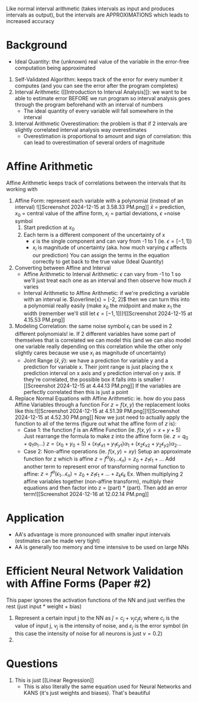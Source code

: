 Like normal interval arithmetic (takes intervals as input and produces intervals as output), but the intervals are APPROXIMATIONS which leads to increased accuracy
# Background
- Ideal Quantity: the (unknown) real value of the variable in the error-free computation being approximated
1. Self-Validated Algorithm: keeps track of the error for every number it computes (and you can see the error after the program completes)
2. Interval Arithmetic ([[Introduction to Interval Analysis]]): we want to be able to estimate error BEFORE we run program so interval analysis goes through the program beforehand with an interval of numbers
	- The ideal quantity of every variable will fall somewhere in the interval
3. Interval Arithmetic Overestimation: the problem is that if 2 intervals are slightly correlated interval analysis way overestimates 
	- Overestimation is proportional to amount and sign of correlation: this can lead to overestimation of several orders of magnitude
# Affine Arithmetic
Affine Arithmetic keeps track of correlations between the intervals that its working with
1. Affine Form: represent each variable with a polynomial (instead of an interval) ![[Screenshot 2024-12-15 at 3.58.33 PM.png]]
		$\hat{x}$ = prediction, $x_0$ = central value of the affine form, $x_i$ = partial deviations, $\epsilon$ =noise symbol
	1. Start prediction at $x_0$
	2. Each term is a different component of the uncertainty of x 
		- $\epsilon$ is the single component and can vary from -1 to 1 (ie. $\epsilon  = [-1, 1]$)
		- $x_i$ is magnitude of uncertainty (aka. how much varying $\epsilon$ affects our prediction)
	You can assign the terms in the equation correctly to get back to the true value (Ideal Quantity)
2. Converting between Affine and Interval
	- Affine Arithmetic to Interval Arithmetic: $\epsilon$ can vary from -1 to 1 so we'll just treat each one as an interval and then observe how much $\hat{x}$ varies
	- Interval Arithmetic to Affine Arithmetic: if we're predicting a variable with an interval ie. $\overline{x} = [-2, 2]$ then we can turn this into a polynomial really easily (make $x_0$ the midpoint and make $x_1$ the width (remember we'll still let $\epsilon  = [-1, 1]$))![[Screenshot 2024-12-15 at 4.15.53 PM.png]]
3. Modeling Correlation: the same noise symbol $\epsilon_i$ can be used in 2 different polynomials!
	ie. If 2 different variables have some part of themselves that is correlated we can model this 
		(and we can also model one variable really depending on this correlation while the other only slightly cares because we use $x_i$ as magnitude of uncertainty)
	- Joint Range ($\hat{x}, \hat{y}$): we have a prediction for variable y and a prediction for variable x. Their joint range is just placing the x prediction interval on x axis and y prediction interval on y axis. If they're correlated, the possible box it falls into is smaller ![[Screenshot 2024-12-15 at 4.44.13 PM.png]]
		If the variables are perfectly correlated then this is just a point
4. Replace Normal Equations with Affine Arithmetic: ie. how do you pass Affine Variables through a function
	For $z = f(x, y)$ the replacement looks like this:![[Screenshot 2024-12-15 at 4.51.39 PM.png]]![[Screenshot 2024-12-15 at 4.52.30 PM.png]]
	Now we just need to actually apply the function to all of the terms (figure out what the affine form of $z$ is):
	- Case 1: the function $f$ is an Affine Function (ie. $f(x, y) = x + y + 5$)
		Just rearrange the formula to make z into the affine form (ie. $z = q_0 + q_1\alpha_1...$)
			$z = (x_0 + y_0 + 5) + (x_1\epsilon_{x1} + y_1\epsilon_{y1})\alpha_{1} + (x_2\epsilon_{x2} + y_2\epsilon_{y2})\alpha_{2}...$ 
	- Case 2: Non-affine operations (ie. $f(x, y) = xy$)
			Setup an approximate function for z which is affine $z = f^a(\epsilon_1...\epsilon_n) = z_0 + z_1\epsilon_1 + ...$
			Add another term to represent error of transforming normal function to affine: $z = f^a(\epsilon_1...\epsilon_n) = z_0 + z_1\epsilon_1 + ... + z_k\epsilon_k$
		Ex. When multiplying 2 affine variables together (non-affine transform), multiply their equations and then factor into z = (part) * (part). Then add an error term![[Screenshot 2024-12-16 at 12.02.14 PM.png]]

# Application
- AA's advantage is more pronounced with smaller input intervals (estimates can be made very tight)
- AA is generally too memory and time intensive to be used on large NNs
# Efficient Neural Network Validation with Affine Forms (Paper #2)
This paper ignores the activation functions of the NN and just verifies the rest (just input * weight + bias)
1. Represent a certain input j to the NN as $\hat{j} = c_j + ν_jc_jε_j$ where $c_j$ is the value of input j, $ν_j$ is the intensity of noise, and $ε_j$ is the error symbol (in this case the intensity of noise for all neurons is just $ν = 0.2$)
2. 
# Questions
1. This is just [[Linear Regression]]
	- This is also literally the same equation used for Neural Networks and KANS (it's just weights and biases). That's beautiful
